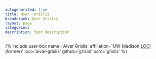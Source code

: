 ```yaml
---
autogenerated: true
title: User ›Grislis
breadcrumb: User Grislis
layout: page
categories: 
description: test description
---
```


{% include user-box name='Aivar Grislis' affiliation='UW-Madison [LOCI](LOCI) (former)' loci='aivar-grislis' github='grislis' osrc='grislis' %}
